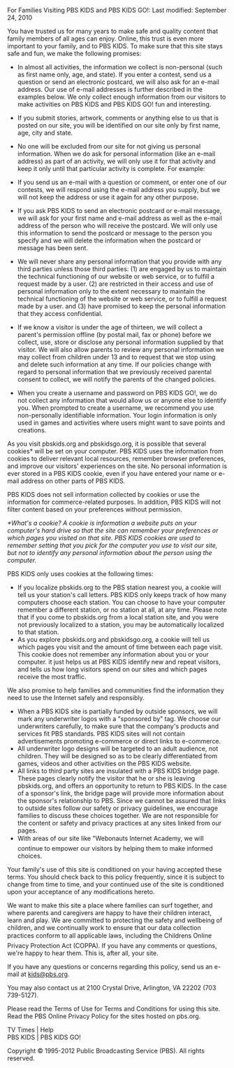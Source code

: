 For Families Visiting PBS KIDS and PBS KIDS GO!: Last modified: September 24, 2010

You have trusted us for many years to make safe and quality content that family members of all ages can enjoy. Online, this trust is even more important to your family, and to PBS KIDS. To make sure that this site stays safe and fun, we make the following promises:

*   In almost all activities, the information we collect is non-personal (such as first name only, age, and state). If you enter a contest, send us a question or send an electronic postcard, we will also ask for an e-mail address. Our use of e-mail addresses is further described in the examples below. We only collect enough information from our visitors to make activities on PBS KIDS and PBS KIDS GO! fun and interesting.
*   If you submit stories, artwork, comments or anything else to us that is posted on our site, you will be identified on our site only by first name, age, city and state.
*   No one will be excluded from our site for not giving us personal information. When we do ask for personal information (like an e-mail address) as part of an activity, we will only use it for that activity and keep it only until that particular activity is complete. For example:

*   If you send us an e-mail with a question or comment, or enter one of our contests, we will respond using the e-mail address you supply, but we will not keep the address or use it again for any other purpose.
*   If you ask PBS KIDS to send an electronic postcard or e-mail message, we will ask for your first name and e-mail address as well as the e-mail address of the person who will receive the postcard. We will only use this information to send the postcard or message to the person you specify and we will delete the information when the postcard or message has been sent.

*   We will never share any personal information that you provide with any third parties unless those third parties: (1) are engaged by us to maintain the technical functioning of our website or web service, or to fulfill a request made by a user. (2) are restricted in their access and use of personal information only to the extent necessary to maintain the technical functioning of the website or web service, or to fulfill a request made by a user. and (3) have promised to keep the personal information that they access confidential.
*   If we know a visitor is under the age of thirteen, we will collect a parent's permission offline (by postal mail, fax or phone) before we collect, use, store or disclose any personal information supplied by that visitor. We will also allow parents to review any personal information we may collect from children under 13 and to request that we stop using and delete such information at any time. If our policies change with regard to personal information that we previously received parental consent to collect, we will notify the parents of the changed policies.
*   When you create a username and password on PBS KIDS GO!, we do not collect any information that would allow us or anyone else to identify you. When prompted to create a username, we recommend you use non-personally identifiable information. Your login information is only used in games and activities where users might want to save points and creations.

As you visit pbskids.org and pbskidsgo.org, it is possible that several cookies\* will be set on your computer. PBS KIDS uses the information from cookies to deliver relevant local resources, remember browser preferences, and improve our visitors' experiences on the site. No personal information is ever stored in a PBS KIDS cookie, even if you have entered your name or e-mail address on other parts of PBS KIDS.

PBS KIDS does not sell information collected by cookies or use the information for commerce-related purposes. In addition, PBS KIDS will not filter content based on your preferences without permission.

_\*What's a cookie? A cookie is information a website puts on your computer's hard drive so that the site can remember your preferences or which pages you visited on that site. PBS KIDS cookies are used to remember setting that you pick for the computer you use to visit our site, but not to identify any personal information about the person using the computer._

PBS KIDS only uses cookies at the following times:

*   If you localize pbskids.org to the PBS station nearest you, a cookie will tell us your station's call letters. PBS KIDS only keeps track of how many computers choose each station. You can choose to have your computer remember a different station, or no station at all, at any time. Please note that if you come to pbskids.org from a local station site, and you were not previously localized to a station, you may be automatically localized to that station.
*   As you explore pbskids.org and pbskidsgo.org, a cookie will tell us which pages you visit and the amount of time between each page visit. This cookie does not remember any information about you or your computer. it just helps us at PBS KIDS identify new and repeat visitors, and tells us how long visitors spend on our sites and which pages receive the most traffic.

We also promise to help families and communities find the information they need to use the Internet safely and responsibly.

*   When a PBS KIDS site is partially funded by outside sponsors, we will mark any underwriter logos with a "sponsored by" tag. We choose our underwriters carefully, to make sure that the company's products and services fit PBS standards. PBS KIDS sites will not contain advertisements promoting e-commerce or direct links to e-commerce.
*   All underwriter logo designs will be targeted to an adult audience, not children. They will be designed so as to be clearly differentiated from games, videos and other activities on the PBS KIDS website.
*   All links to third party sites are insulated with a PBS KIDS bridge page. These pages clearly notify the visitor that he or she is leaving pbskids.org, and offers an opportunity to return to PBS KIDS. In the case of a sponsor's link, the bridge page will provide more information about the sponsor's relationship to PBS. Since we cannot be assured that links to outside sites follow our safety or privacy guidelines, we encourage families to discuss these choices together. We are not responsible for the content or safety and privacy practices at any sites linked from our pages.
*   With areas of our site like "Webonauts Internet Academy, we will continue to empower our visitors by helping them to make informed choices.

Your family's use of this site is conditioned on your having accepted these terms. You should check back to this policy frequently, since it is subject to change from time to time, and your continued use of the site is conditioned upon your acceptance of any modifications hereto.

We want to make this site a place where families can surf together, and where parents and caregivers are happy to have their children interact, learn and play. We are committed to protecting the safety and wellbeing of children, and we continually work to ensure that our data collection practices conform to all applicable laws, including the Childrens Online Privacy Protection Act (COPPA). If you have any comments or questions, we're happy to hear them. This is, after all, your site.

If you have any questions or concerns regarding this policy, send us an e-mail at kids@pbs.org.

You may also contact us at 2100 Crystal Drive, Arlington, VA 22202 (703 739-5127).

Please read the Terms of Use for Terms and Conditions for using this site. Read the PBS Online Privacy Policy for the sites hosted on pbs.org.

TV Times | Help  
PBS KIDS | PBS KIDS GO!  
  
Copyright © 1995-2012 Public Broadcasting Service (PBS). All rights reserved.